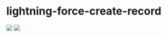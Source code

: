 # lightning-force-create-record
<img src="http://cdn-ak.f.st-hatena.com/images/fotolife/t/tyoshikawa1106/20150314/20150314152540.png" />

<img src="http://cdn-ak.f.st-hatena.com/images/fotolife/t/tyoshikawa1106/20150314/20150314152711.png" />
